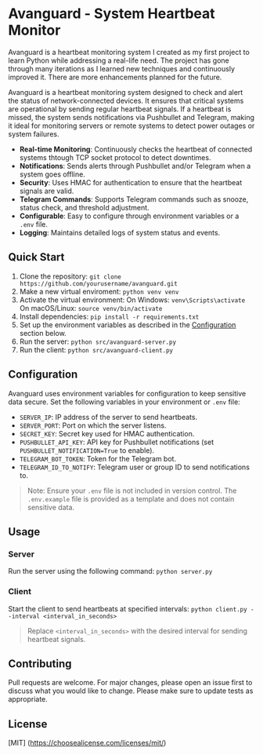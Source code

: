 
# Avanguard - System Heartbeat Monitor

Avanguard is a heartbeat monitoring system I created as my first project to learn Python while addressing a real-life need. The project has gone through many iterations as I learned new techniques and continuously improved it. There are more enhancements planned for the future.

Avanguard is a heartbeat monitoring system designed to check and alert the status of network-connected devices. It ensures that critical systems are operational by sending regular heartbeat signals. If a heartbeat is missed, the system sends notifications via Pushbullet and Telegram, making it ideal for monitoring servers or remote systems to detect power outages or system failures.

- **Real-time Monitoring**: Continuously checks the heartbeat of connected systems thtough TCP socket protocol to detect downtimes.
- **Notifications**: Sends alerts through Pushbullet and/or Telegram when a system goes offline.
- **Security**: Uses HMAC for authentication to ensure that the heartbeat signals are valid.
- **Telegram Commands**: Supports Telegram commands such as snooze, status check, and threshold adjustment.
- **Configurable**: Easy to configure through environment variables or a `.env` file.
- **Logging**: Maintains detailed logs of system status and events.
  
## Quick Start

1. Clone the repository: `git clone https://github.com/yourusername/avanguard.git`
2. Make a new virtual enviroment: `python venv venv`
3. Activate the virtual environment: On Windows: `venv\Scripts\activate` On macOS/Linux: `source venv/bin/activate`
5. Install dependencies: `pip install -r requirements.txt`
6. Set up the environment variables as described in the [Configuration](#configuration) section below.
7. Run the server: `python src/avanguard-server.py`
8. Run the client: `python src/avanguard-client.py`

## Configuration

Avanguard uses environment variables for configuration to keep sensitive data secure. Set the following variables in your environment or `.env` file:

- `SERVER_IP`: IP address of the server to send heartbeats.
- `SERVER_PORT`: Port on which the server listens.
- `SECRET_KEY`: Secret key used for HMAC authentication.
- `PUSHBULLET_API_KEY`: API key for Pushbullet notifications (set `PUSHBULLET_NOTIFICATION=True` to enable).
- `TELEGRAM_BOT_TOKEN`: Token for the Telegram bot.
- `TELEGRAM_ID_TO_NOTIFY`: Telegram user or group ID to send notifications to.

>Note: Ensure your `.env` file is not included in version control. The `.env.example` file is provided as a template and does not contain sensitive data.

## Usage

### Server

Run the server using the following command: `python server.py`

### Client

Start the client to send heartbeats at specified intervals: `python client.py --interval <interval_in_seconds>`
>Replace `<interval_in_seconds>` with the desired interval for sending heartbeat signals.

## Contributing

Pull requests are welcome. For major changes, please open an issue first to discuss what you would like to change.
Please make sure to update tests as appropriate.

## License
[MIT] (https://choosealicense.com/licenses/mit/)
